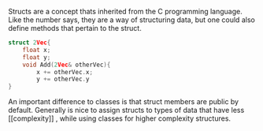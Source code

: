 Structs are a concept thats inherited from the C programming language. Like the number says, they are a way of structuring data, but one could also define methods that pertain to the struct.
```cpp 
struct 2Vec{
	float x;
	float y;
	void Add(2Vec& otherVec){
		x += otherVec.x;
		y += otherVec.y	
} 
```
An important difference to classes is that struct members are public by default.
Generally is nice to assign structs to types of data that have less [[complexity]] , while using classes for higher complexity structures.
